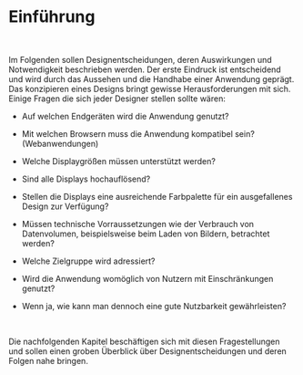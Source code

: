 Einführung
==========

 

Im Folgenden sollen Designentscheidungen, deren Auswirkungen und Notwendigkeit
beschrieben werden. Der erste Eindruck ist entscheidend und wird durch das
Aussehen und die Handhabe einer Anwendung geprägt. Das konzipieren eines Designs
bringt gewisse Herausforderungen mit sich. Einige Fragen die sich jeder Designer
stellen sollte wären:

-   Auf welchen Endgeräten wird die Anwendung genutzt?

-   Mit welchen Browsern muss die Anwendung kompatibel sein? (Webanwendungen)

-   Welche Displaygrößen müssen unterstützt werden?

-   Sind alle Displays hochauflösend?

-   Stellen die Displays eine ausreichende Farbpalette für ein ausgefallenes
    Design zur Verfügung?

-   Müssen technische Vorraussetzungen wie der Verbrauch von Datenvolumen,
    beispielsweise beim Laden von Bildern, betrachtet werden?

-   Welche Zielgruppe wird adressiert?

-   Wird die Anwendung womöglich von Nutzern mit Einschränkungen genutzt?

-   Wenn ja, wie kann man dennoch eine gute Nutzbarkeit gewährleisten?

 

Die nachfolgenden Kapitel beschäftigen sich mit diesen Fragestellungen und
sollen einen groben Überblick über Designentscheidungen und deren Folgen nahe
bringen.
